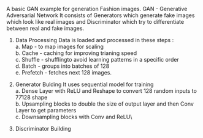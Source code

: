 A basic GAN example for generation Fashion images.
GAN - Generative Adversarial Network
It consists of Generators which generate fake images which look like real images and Discriminator which try to differentiate between real and fake images.

1. Data Processing
   Data is loaded and processed in these steps :\
   a. Map - to map images for scaling \
    b. Cache - caching for improving trianing speed\
    c. Shuffle - shufflingto avoid learning patterns in a specific order\
    d. Batch - groups into batches of 128\
    e. Prefetch - fetches next 128 images.

2. Generator Bulding
   It uses sequential model for training\
   a. Dense Layer with ReLU and Reshape to convert 128 random inputs to 7*7*128 shape\
   b. Upsampling blocks to double the size of output layer and then Conv Layer to get parameters\
   c. Downsampling blocks with Conv and ReLU\

3. Discriminator Building
